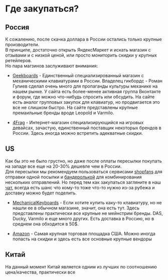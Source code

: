 # Где закупаться?

## Россия
К сожалению, после скачка доллара в России остались только крупные производители.  
В принципе, достаточно открыть ЯндексМаркет и искать магазин с отзывами и с низкой ценой, или просто мониторить скидки у крупных ретейлеров.  
Но пара магзинов заслуживают внимания:

* [Geekboards](https://geekboards.ru/) - Единственный специализированный магазин с механическими клавиатурами в России. Владелец гикбордс - Роман Гулиев сделал очень много для пропаганды культуры механике на нашем рынке. У сайта есть более-менее активная группа Вконтакте и форум, где можно что-нибудь спросить или обсудить. На сайте есть аналог групповых закупок для клавиатур, но продвигается это все не слишком быстро. На сайте представлены крупные премаильные бренды вроде Leopold и Varmilo.
  
* [4Frag](https://4frag.ru/igrovye-klaviatury-96/) - Интернет-магазин специализирующийся на игровых девайсах, зачастую, единственный поставщик некоторых брендов в России. Здесь иногда можно встретить адекватные скидки.

## US
Как бы это не было грустно, но даже после оплаты пересылки покупать на западе все еще на 20-30% дешевле чем в России.  
Для пересылки мы рекомендуем пользоваться сервисами [shopfans](https://shopfans.com/) для отправки одной посылки и [бандеролькой](https://qwintry.com/ru) для комбинирования нескольких отправлений. Но перед тем как закупаться загляните в наш [чат](), всегда есть шанс что кому-то тоже что-то нужно из-за рубежа и доставку можно будет поделить.

* [MechanicalKeyboards](https://mechanicalkeyboards.com/) - Если хотите купить каку-то клавиатуру, но не нашли ее в обычном магазине, значит, она есть тут. Здесь представлены практически все крупные не мейнстрим бренды. DAS, Ducky, Varmilo и еще много других. Есть доставка в Россию, но в среднем она обходится в 50$.  

* [Amazon](https://www.amazon.com/) - Самая крупная торговая площадка США. Можно иногда попасть на скидки и здесь есть все основные крупные вендоры

## Китай
На данный момент Китай является одним из лучших по соотношению цена/качества, практически все 


